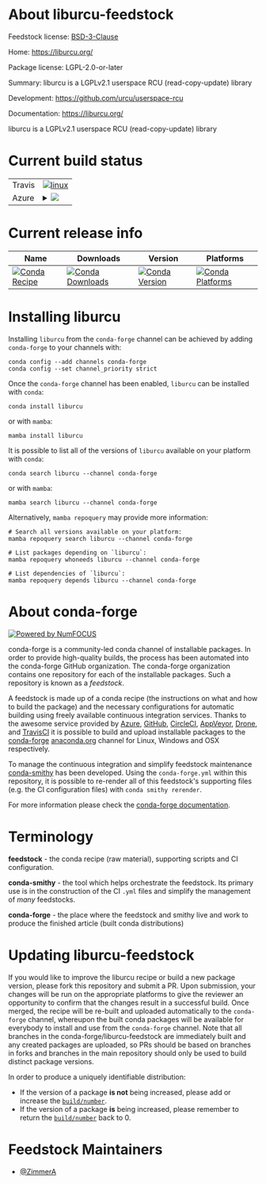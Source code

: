 About liburcu-feedstock
=======================

Feedstock license: [BSD-3-Clause](https://github.com/conda-forge/liburcu-feedstock/blob/main/LICENSE.txt)

Home: https://liburcu.org/

Package license: LGPL-2.0-or-later

Summary: liburcu is a LGPLv2.1 userspace RCU (read-copy-update) library

Development: https://github.com/urcu/userspace-rcu

Documentation: https://liburcu.org/

liburcu is a LGPLv2.1 userspace RCU (read-copy-update) library


Current build status
====================


<table><tr>
    <td>Travis</td>
    <td>
      <a href="https://app.travis-ci.com/conda-forge/liburcu-feedstock">
        <img alt="linux" src="https://img.shields.io/travis/com/conda-forge/liburcu-feedstock/main.svg?label=Linux">
      </a>
    </td>
  </tr>
    
  <tr>
    <td>Azure</td>
    <td>
      <details>
        <summary>
          <a href="https://dev.azure.com/conda-forge/feedstock-builds/_build/latest?definitionId=10945&branchName=main">
            <img src="https://dev.azure.com/conda-forge/feedstock-builds/_apis/build/status/liburcu-feedstock?branchName=main">
          </a>
        </summary>
        <table>
          <thead><tr><th>Variant</th><th>Status</th></tr></thead>
          <tbody><tr>
              <td>linux_64</td>
              <td>
                <a href="https://dev.azure.com/conda-forge/feedstock-builds/_build/latest?definitionId=10945&branchName=main">
                  <img src="https://dev.azure.com/conda-forge/feedstock-builds/_apis/build/status/liburcu-feedstock?branchName=main&jobName=linux&configuration=linux%20linux_64_" alt="variant">
                </a>
              </td>
            </tr><tr>
              <td>linux_aarch64</td>
              <td>
                <a href="https://dev.azure.com/conda-forge/feedstock-builds/_build/latest?definitionId=10945&branchName=main">
                  <img src="https://dev.azure.com/conda-forge/feedstock-builds/_apis/build/status/liburcu-feedstock?branchName=main&jobName=linux&configuration=linux%20linux_aarch64_" alt="variant">
                </a>
              </td>
            </tr><tr>
              <td>linux_ppc64le</td>
              <td>
                <a href="https://dev.azure.com/conda-forge/feedstock-builds/_build/latest?definitionId=10945&branchName=main">
                  <img src="https://dev.azure.com/conda-forge/feedstock-builds/_apis/build/status/liburcu-feedstock?branchName=main&jobName=linux&configuration=linux%20linux_ppc64le_" alt="variant">
                </a>
              </td>
            </tr>
          </tbody>
        </table>
      </details>
    </td>
  </tr>
</table>

Current release info
====================

| Name | Downloads | Version | Platforms |
| --- | --- | --- | --- |
| [![Conda Recipe](https://img.shields.io/badge/recipe-liburcu-green.svg)](https://anaconda.org/conda-forge/liburcu) | [![Conda Downloads](https://img.shields.io/conda/dn/conda-forge/liburcu.svg)](https://anaconda.org/conda-forge/liburcu) | [![Conda Version](https://img.shields.io/conda/vn/conda-forge/liburcu.svg)](https://anaconda.org/conda-forge/liburcu) | [![Conda Platforms](https://img.shields.io/conda/pn/conda-forge/liburcu.svg)](https://anaconda.org/conda-forge/liburcu) |

Installing liburcu
==================

Installing `liburcu` from the `conda-forge` channel can be achieved by adding `conda-forge` to your channels with:

```
conda config --add channels conda-forge
conda config --set channel_priority strict
```

Once the `conda-forge` channel has been enabled, `liburcu` can be installed with `conda`:

```
conda install liburcu
```

or with `mamba`:

```
mamba install liburcu
```

It is possible to list all of the versions of `liburcu` available on your platform with `conda`:

```
conda search liburcu --channel conda-forge
```

or with `mamba`:

```
mamba search liburcu --channel conda-forge
```

Alternatively, `mamba repoquery` may provide more information:

```
# Search all versions available on your platform:
mamba repoquery search liburcu --channel conda-forge

# List packages depending on `liburcu`:
mamba repoquery whoneeds liburcu --channel conda-forge

# List dependencies of `liburcu`:
mamba repoquery depends liburcu --channel conda-forge
```


About conda-forge
=================

[![Powered by
NumFOCUS](https://img.shields.io/badge/powered%20by-NumFOCUS-orange.svg?style=flat&colorA=E1523D&colorB=007D8A)](https://numfocus.org)

conda-forge is a community-led conda channel of installable packages.
In order to provide high-quality builds, the process has been automated into the
conda-forge GitHub organization. The conda-forge organization contains one repository
for each of the installable packages. Such a repository is known as a *feedstock*.

A feedstock is made up of a conda recipe (the instructions on what and how to build
the package) and the necessary configurations for automatic building using freely
available continuous integration services. Thanks to the awesome service provided by
[Azure](https://azure.microsoft.com/en-us/services/devops/), [GitHub](https://github.com/),
[CircleCI](https://circleci.com/), [AppVeyor](https://www.appveyor.com/),
[Drone](https://cloud.drone.io/welcome), and [TravisCI](https://travis-ci.com/)
it is possible to build and upload installable packages to the
[conda-forge](https://anaconda.org/conda-forge) [anaconda.org](https://anaconda.org/)
channel for Linux, Windows and OSX respectively.

To manage the continuous integration and simplify feedstock maintenance
[conda-smithy](https://github.com/conda-forge/conda-smithy) has been developed.
Using the ``conda-forge.yml`` within this repository, it is possible to re-render all of
this feedstock's supporting files (e.g. the CI configuration files) with ``conda smithy rerender``.

For more information please check the [conda-forge documentation](https://conda-forge.org/docs/).

Terminology
===========

**feedstock** - the conda recipe (raw material), supporting scripts and CI configuration.

**conda-smithy** - the tool which helps orchestrate the feedstock.
                   Its primary use is in the construction of the CI ``.yml`` files
                   and simplify the management of *many* feedstocks.

**conda-forge** - the place where the feedstock and smithy live and work to
                  produce the finished article (built conda distributions)


Updating liburcu-feedstock
==========================

If you would like to improve the liburcu recipe or build a new
package version, please fork this repository and submit a PR. Upon submission,
your changes will be run on the appropriate platforms to give the reviewer an
opportunity to confirm that the changes result in a successful build. Once
merged, the recipe will be re-built and uploaded automatically to the
`conda-forge` channel, whereupon the built conda packages will be available for
everybody to install and use from the `conda-forge` channel.
Note that all branches in the conda-forge/liburcu-feedstock are
immediately built and any created packages are uploaded, so PRs should be based
on branches in forks and branches in the main repository should only be used to
build distinct package versions.

In order to produce a uniquely identifiable distribution:
 * If the version of a package **is not** being increased, please add or increase
   the [``build/number``](https://docs.conda.io/projects/conda-build/en/latest/resources/define-metadata.html#build-number-and-string).
 * If the version of a package **is** being increased, please remember to return
   the [``build/number``](https://docs.conda.io/projects/conda-build/en/latest/resources/define-metadata.html#build-number-and-string)
   back to 0.

Feedstock Maintainers
=====================

* [@ZimmerA](https://github.com/ZimmerA/)

